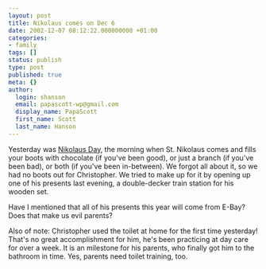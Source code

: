 ```yaml
---
layout: post
title: Nikolaus comes on Dec 6
date: 2002-12-07 08:12:22.000000000 +01:00
categories:
- family
tags: []
status: publish
type: post
published: true
meta: {}
author:
  login: shanson
  email: papascott-wp@gmail.com
  display_name: PapaScott
  first_name: Scott
  last_name: Hanson
---
```

<p>Yesterday was <a href="http://www.training-for-germany.de/tips99/tip11.htm">Nikolaus Day</a>, the morning when St. Nikolaus comes and fills your boots with chocolate (if you've been good), or just a branch (if you've been bad), or both (if you've been in-between). We forgot all about it, so we had no boots out for Christopher. We tried to make up for it by opening up one of his presents last evening, a double-decker train station for his wooden set. </p>
<p>Have I mentioned that all of his presents this year will come from E-Bay? Does that make us evil parents? </p>
<p>Also of note: Christopher used the toilet at home for the first time yesterday! That's no great accomplishment for him, he's been practicing at day care for over a week. It is an milestone for his parents, who finally got him to the bathroom in time. Yes, parents need toilet training, too.</p>
